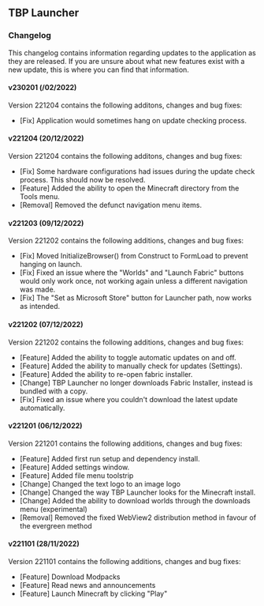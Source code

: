 ## TBP Launcher
### Changelog
This changelog contains information regarding updates to the application as they are released. If you are unsure about what new features exist with a new update, this is where you can find that information.

#### v230201 (/02/2022)
Version 221204 contains the following additons, changes and bug fixes:
- [Fix] Application would sometimes hang on update checking process.

#### v221204 (20/12/2022)
Version 221204 contains the following additons, changes and bug fixes:
- [Fix] Some hardware configurations had issues during the update check process. This should now be resolved.
- [Feature] Added the ability to open the Minecraft directory from the Tools menu.
- [Removal] Removed the defunct navigation menu items.

#### v221203 (09/12/2022)
Version 221202 contains the following additions, changes and bug fixes:
- [Fix] Moved InitializeBrowser() from Construct to FormLoad to prevent hanging on launch.
- [Fix] Fixed an issue where the "Worlds" and "Launch Fabric" buttons would only work once, not working again unless a different navigation was made.
- [Fix] The "Set as Microsoft Store" button for Launcher path, now works as intended.

#### v221202 (07/12/2022)
Version 221202 contains the following additions, changes and bug fixes:
- [Feature] Added the ability to toggle automatic updates on and off.
- [Feature] Added the ability to manually check for updates (Settings).
- [Feature] Added the ability to re-open fabric installer.
- [Change] TBP Launcher no longer downloads Fabric Installer, instead is bundled with a copy.
- [Fix] Fixed an issue where you couldn't download the latest update automatically.

#### v221201 (06/12/2022)
Version 221201 contains the following additions, changes and bug fixes:
- [Feature] Added first run setup and dependency install.
- [Feature] Added settings window.
- [Feature] Added file menu toolstrip
- [Change] Changed the text logo to an image logo
- [Change] Changed the way TBP Launcher looks for the Minecraft install.
- [Change] Added the ability to download worlds through the downloads menu (experimental)
- [Removal] Removed the fixed WebView2 distribution method in favour of the evergreen method

#### v221101 (28/11/2022)
Version 221101 contains the following additions, changes and bug fixes:
- [Feature] Download Modpacks
- [Feature] Read news and announcements
- [Feature] Launch Minecraft by clicking "Play"
